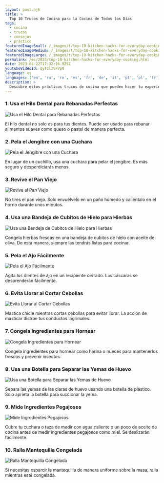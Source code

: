 ```yaml
---
layout: post.njk
title: >
  Top 10 Trucos de Cocina para la Cocina de Todos los Días
tags:
  - cocina
  - trucos
  - consejos
  - práctico
featuredImageSmall: /_images/t/top-10-kitchen-hacks-for-everyday-cooking-cover-es-small.webp
featuredImageMedium: /_images/t/top-10-kitchen-hacks-for-everyday-cooking-cover-es-medium.webp
featuredImageLarge: /_images/t/top-10-kitchen-hacks-for-everyday-cooking-cover-es-large.webp
permalink: /es/2023/top-10-kitchen-hacks-for-everyday-cooking.html
date: 2023-08-22T17:32:16.925Z
youtubeVideoId: qyT2lzVFVpQ
language: es
languages: ['en', 'ru', 'ro', 'es', 'fr', 'de', 'it', 'pt', 'pl', 'tr']
description: >
  Descubre estos prácticos trucos de cocina que pueden hacer tu experiencia de cocinar más fácil y eficiente. Son simples, pero pueden marcar una gran diferencia.
---
```


### 1. Usa el Hilo Dental para Rebanadas Perfectas

![Usa el Hilo Dental para Rebanadas Perfectas](/_images/f/fce0ae3ca76f76e53617983e2bf172ec-medium.webp)

El hilo dental no solo es para tus dientes. Puede ser usado para rebanar alimentos suaves como queso o pastel de manera perfecta.

### 2. Pela el Jengibre con una Cuchara

![Pela el Jengibre con una Cuchara](/_images/9/94078b511f8f946af74da4d4ccec0a5a-medium.webp)

En lugar de un cuchillo, usa una cuchara para pelar el jengibre. Es más seguro y desperdiciarás menos.

### 3. Revive el Pan Viejo

![Revive el Pan Viejo](/_images/7/75b7cdfa984119c971b15a53941dab5b-medium.webp)

No tires el pan viejo. Solo envuélvelo en un paño húmedo y caliéntalo en el horno durante unos minutos.

### 4. Usa una Bandeja de Cubitos de Hielo para Hierbas

![Usa una Bandeja de Cubitos de Hielo para Hierbas](/_images/3/37eff404a8bb89f2a1179aaeca4ca7ca-medium.webp)

Congela hierbas frescas en una bandeja de cubitos de hielo con aceite de oliva. De esta manera, siempre las tendrás listas para cocinar.

### 5. Pela el Ajo Fácilmente

![Pela el Ajo Fácilmente](/_images/0/0c673f119cb0db520382a472601144cf-medium.webp)

Agita los dientes de ajo en un recipiente cerrado. Las cáscaras se desprenderán fácilmente.

### 6. Evita Llorar al Cortar Cebollas

![Evita Llorar al Cortar Cebollas](/_images/5/5b3a12459c14708ce1bc263d3dc8fc89-medium.webp)

Mastica chicle mientras cortas cebollas para evitar llorar. La acción de masticar distrae tus conductos lagrimales.

### 7. Congela Ingredientes para Hornear

![Congela Ingredientes para Hornear](/_images/b/bf40c7fd31558dd61f08059a03e5d08b-medium.webp)

Congela ingredientes para hornear como harina o nueces para mantenerlos frescos y prevenir insectos.

### 8. Usa una Botella para Separar las Yemas de Huevo

![Usa una Botella para Separar las Yemas de Huevo](/_images/6/6d29ea4ccb48b29c4303f692dde1b925-medium.webp)

Separa las yemas de las claras de huevo usando una botella de plástico. Solo aprieta la botella para succionar la yema.

### 9. Mide Ingredientes Pegajosos

![Mide Ingredientes Pegajosos](/_images/2/267684f23b1507e1b7d2889b12d0b6d8-medium.webp)

Cubre tu cuchara o taza de medir con agua caliente o un poco de aceite de cocina antes de medir ingredientes pegajosos como miel. Se deslizarán fácilmente.

### 10. Ralla Mantequilla Congelada

![Ralla Mantequilla Congelada](/_images/1/120dcb2db662e28a278f923040bd4ba3-medium.webp)

Si necesitas esparcir la mantequilla de manera uniforme sobre la masa, ralla mientras esté congelada.

